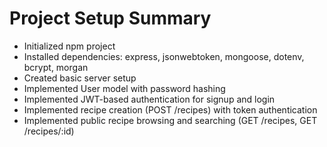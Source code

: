 # Project Setup Summary

- Initialized npm project
- Installed dependencies: express, jsonwebtoken, mongoose, dotenv, bcrypt, morgan
- Created basic server setup
- Implemented User model with password hashing
- Implemented JWT-based authentication for signup and login
- Implemented recipe creation (POST /recipes) with token authentication
- Implemented public recipe browsing and searching (GET /recipes, GET /recipes/:id)